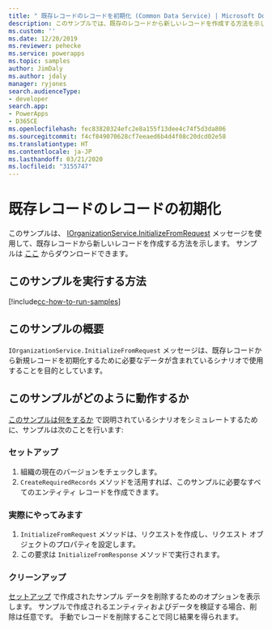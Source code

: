 ```yaml
---
title: " 既存レコードのレコードを初期化 (Common Data Service) | Microsoft Docs"
description: このサンプルでは、既存のレコードから新しいレコードを作成する方法を示します。
ms.custom: ''
ms.date: 12/20/2019
ms.reviewer: pehecke
ms.service: powerapps
ms.topic: samples
author: JimDaly
ms.author: jdaly
manager: ryjones
search.audienceType:
- developer
search.app:
- PowerApps
- D365CE
ms.openlocfilehash: fec83820324efc2e8a155f13dee4c74f5d3da806
ms.sourcegitcommit: f4cf849070628cf7eeaed6b4d4f08c20dcd02e58
ms.translationtype: HT
ms.contentlocale: ja-JP
ms.lasthandoff: 03/21/2020
ms.locfileid: "3155747"
---
```

# <a name="initialize-a-record-from-existing-record"></a>既存レコードのレコードの初期化

このサンプルは、 [IOrganizationService.InitializeFromRequest](https://docs.microsoft.com/dotnet/api/microsoft.crm.sdk.messages.initializefromrequest?view=dynamics-general-ce-9) メッセージを使用して、既存レコードから新しいレコードを作成する方法を示します。 サンプルは [ここ](https://github.com/microsoft/PowerApps-Samples/tree/master/cds/orgsvc/C%23/InitializeRecordFromExisting) からダウンロードできます。

## <a name="how-to-run-this-sample"></a>このサンプルを実行する方法

[!include[cc-how-to-run-samples](../../includes/cc-how-to-run-samples.md)]

## <a name="what-this-sample-does"></a>このサンプルの概要

`IOrganizationService.InitializeFromRequest` メッセージは、既存レコードから新規レコードを初期化するために必要なデータが含まれているシナリオで使用することを目的としています。

## <a name="how-this-sample-works"></a>このサンプルがどのように動作するか

[このサンプルは何をするか](#what-this-sample-does) で説明されているシナリオをシミュレートするために、サンプルは次のことを行います:

### <a name="setup"></a>セットアップ

1. 組織の現在のバージョンをチェックします。
2. `CreateRequiredRecords` メソッドを活用すれば、このサンプルに必要なすべてのエンティティ レコードを作成できます。


### <a name="demonstrate"></a>実際にやってみます

1. `InitializeFromRequest` メソッドは、リクエストを作成し、リクエスト オブジェクトのプロパティを設定します。 
2. この要求は `InitializeFromResponse`  メソッドで実行されます。


### <a name="clean-up"></a>クリーンアップ

[セットアップ](#setup) で作成されたサンプル データを削除するためのオプションを表示します。 サンプルで作成されるエンティティおよびデータを検証する場合、削除は任意です。 手動でレコードを削除することで同じ結果を得られます。

